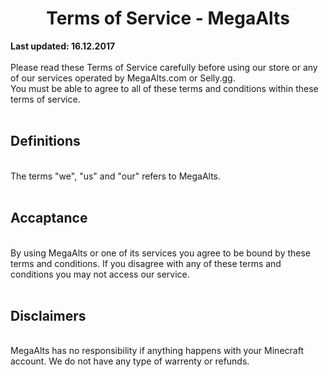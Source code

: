 <h1 align="center">Terms of Service - MegaAlts</h1>
<b>Last updated: 16.12.2017</b>
<br><br>
Please read these Terms of Service carefully before using our store or any of our services operated by MegaAlts.com or Selly.gg.
<br>
You must be able to agree to all of these terms and conditions within these terms of service.
<br>
<br>
<h2>Definitions</h2>
<br>
The terms "we", "us" and "our" refers to MegaAlts.
<br>
<br>
<h2>Accaptance</h2>
<br>
By using MegaAlts or one of its services you agree to be bound by these terms and conditions. If you disagree with any of these terms and conditions you may not access our service.
<br>
<br>
<h2>Disclaimers</h2>
<br>
MegaAlts has no responsibility if anything happens with your Minecraft account. We do not have any type of warrenty or refunds.
